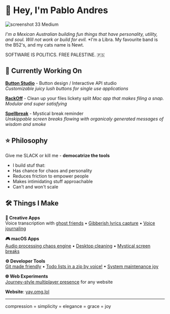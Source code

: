 # 👋 Hey, I'm Pablo Andres

![screenshot 33 Medium](https://github.com/user-attachments/assets/bd7c219b-58b6-4f0f-993e-07d829598e79)


*I'm a Mexican Australian building fun things that have personality, utility, and soul. Will not work or build for evil.*
*I'm a Libra. My favourite band is the B52's, and my cats name is Newt.                   

SOFTWARE IS POLITICS. FREE PALESTINE. 🇵🇸

## 🎯 Currently Working On

**[Button Studio](https://github.com/pibulus/button-studio)** -  Button design / Interactive API studio  
*Customizable juicy lush buttons for single use applications*

**[RackOff](https://github.com/pibulus/rackoff)** - Clean up your files lickety split
*Mac app that makes filing a snap. Modular and super satisfying*

**[Spellbreak](https://github.com/pibulus/spellbreak)** - Mystical break reminder  
*Unskippable screen breaks flowing with organicaly generated messages of wisdom and smoke*

## ⭐ Philosophy

Give me SLACK or kill me - **democatrize the tools**

- I build stuf that:
- Has chance for chaos and personality
- Reduces friction to empower people  
- Makes intimidating stuff approachable
- Can't and won't scale

## 🛠 Things I Make

**🎵 Creative Apps**  
Voice transcription with [ghost friends](https://github.com/pibulus/talktype) • [Gibberish lyrics capture](https://github.com/pibulus/riffrap) • [Voice journaling](https://github.com/pibulus/daysay)

**🎮 macOS Apps**  
[Audio processing chaos engine](https://github.com/pibulus/hexbloop) • [Desktop cleaning](https://github.com/pibulus/rackoff) • [Mystical screen breaks](https://github.com/pibulus/spellbreak)

**⚙️ Developer Tools**  
[Git made friendly](https://github.com/pibulus/git-monkey) • [Todo lists in a zip by voice!](https://github.com/pibulus/ziplist) • [System maintenance joy](https://github.com/pibulus/house-keeper)

**🌐 Web Experiments**  
[Journey-style multiplayer presence](https://github.com/pibulus/ambient-presence) for any website


**Website**: [yay.omg.lol](https://yay.omg.lol/)

---
compression = simplicity = elegance = grace = joy
